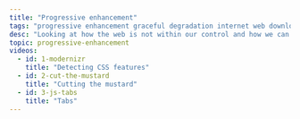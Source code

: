 ```yaml
---
title: "Progressive enhancement"
tags: "progressive enhancement graceful degradation internet web download failure older browser testing user font size print disabled"
desc: "Looking at how the web is not within our control and how we can make our websites work."
topic: progressive-enhancement
videos:
  - id: 1-modernizr
    title: "Detecting CSS features"
  - id: 2-cut-the-mustard
    title: "Cutting the mustard"
  - id: 3-js-tabs
    title: "Tabs"
---
```

